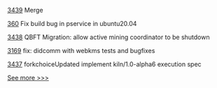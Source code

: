 
[3439](https://github.com/hyperledger/besu/pull/3439) Merge

[360](https://github.com/hyperledger-labs/private-data-objects/pull/360) Fix build bug in pservice in ubuntu20.04

[3438](https://github.com/hyperledger/besu/pull/3438) QBFT Migration: allow active mining coordinator to be shutdown

[3169](https://github.com/hyperledger/aries-framework-go/pull/3169) fix: didcomm with webkms tests and bugfixes

[3437](https://github.com/hyperledger/besu/pull/3437) forkchoiceUpdated implement kiln/1.0-alpha6 execution spec 


[See more >>>](https://start-here.hyperledger.org/pull-requests)
